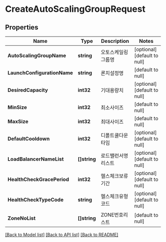 # CreateAutoScalingGroupRequest

## Properties
Name | Type | Description | Notes
------------ | ------------- | ------------- | -------------
**AutoScalingGroupName** | **string** | 오토스케일링그룹명 | [optional] [default to null]
**LaunchConfigurationName** | **string** | 론치설정명 | [default to null]
**DesiredCapacity** | **int32** | 기대용량치 | [optional] [default to null]
**MinSize** | **int32** | 최소사이즈 | [default to null]
**MaxSize** | **int32** | 최대사이즈 | [default to null]
**DefaultCooldown** | **int32** | 디폴트쿨다운타임 | [optional] [default to null]
**LoadBalancerNameList** | **[]string** | 로드밸런서명리스트 | [optional] [default to null]
**HealthCheckGracePeriod** | **int32** | 헬스체크보류기간 | [optional] [default to null]
**HealthCheckTypeCode** | **string** | 헬스체크유형코드 | [optional] [default to null]
**ZoneNoList** | **[]string** | ZONE번호리스트 | [default to null]

[[Back to Model list]](../README.md#documentation-for-models) [[Back to API list]](../README.md#documentation-for-api-endpoints) [[Back to README]](../README.md)


